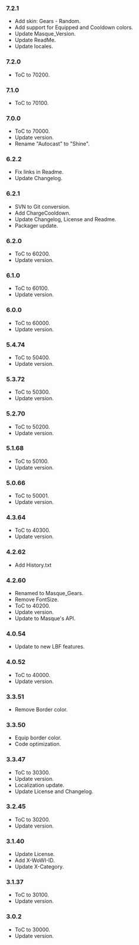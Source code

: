 ### 7.2.1 ###

- Add skin: Gears - Random.
- Add support for Equipped and Cooldown colors.
- Update Masque_Version.
- Update ReadMe.
- Update locales.

### 7.2.0 ###

- ToC to 70200.

### 7.1.0 ###

- ToC to 70100.

### 7.0.0 ###

- ToC to 70000.
- Update version.
- Rename "Autocast" to "Shine".

### 6.2.2 ###

- Fix links in Readme.
- Update Changelog.

### 6.2.1 ###

- SVN to Git conversion.
- Add ChargeCooldown.
- Update Changelog, License and Readme.
- Packager update.

### 6.2.0 ###

- ToC to 60200.
- Update version.

### 6.1.0 ###

- ToC to 60100.
- Update version.

### 6.0.0 ###

- ToC to 60000.
- Update version.

### 5.4.74 ###

- ToC to 50400.
- Update version.

### 5.3.72 ###

- ToC to 50300.
- Update version.

### 5.2.70 ###

- ToC to 50200.
- Update version.

### 5.1.68 ###

- ToC to 50100.
- Update version.

### 5.0.66 ###

- ToC to 50001.
- Update version.

### 4.3.64 ###

- ToC to 40300.
- Update version.

### 4.2.62 ###

- Add History.txt

### 4.2.60 ###

- Renamed to Masque_Gears.
- Remove FontSize.
- ToC to 40200.
- Update version.
- Update to Masque's API.

### 4.0.54 ###

- Update to new LBF features.

### 4.0.52 ###

- ToC to 40000.
- Update version.

### 3.3.51 ###

- Remove Border color.

### 3.3.50 ###

- Equip border color.
- Code optimization.

### 3.3.47 ###

- ToC to 30300.
- Update version.
- Localization update.
- Update License and Changelog.

### 3.2.45 ###

- ToC to 30200.
- Update version.

### 3.1.40 ###

- Update License.
- Add X-WoWI-ID.
- Update X-Category.

### 3.1.37 ###

- ToC to 30100.
- Update version.

### 3.0.2 ###

- ToC to 30000.
- Update version.
